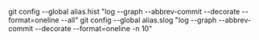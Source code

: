git config --global alias.hist "log --graph --abbrev-commit --decorate --format=oneline --all"
git config --global alias.slog "log --graph --abbrev-commit --decorate --format=oneline -n 10"
